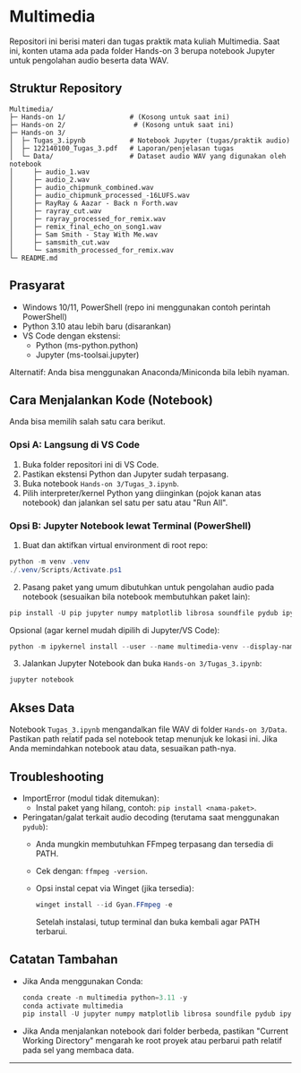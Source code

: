 # Multimedia

Repositori ini berisi materi dan tugas praktik mata kuliah Multimedia. Saat ini, konten utama ada pada folder Hands-on 3 berupa notebook Jupyter untuk pengolahan audio beserta data WAV.

## Struktur Repository

```
Multimedia/
├─ Hands-on 1/                # (Kosong untuk saat ini)
├─ Hands-on 2/                 # (Kosong untuk saat ini)
├─ Hands-on 3/
│  ├─ Tugas_3.ipynb           # Notebook Jupyter (tugas/praktik audio)
│  ├─ 122140100_Tugas_3.pdf   # Laporan/penjelasan tugas
│  └─ Data/                   # Dataset audio WAV yang digunakan oleh notebook
│     ├─ audio_1.wav
│     ├─ audio_2.wav
│     ├─ audio_chipmunk_combined.wav
│     ├─ audio_chipmunk_processed_-16LUFS.wav
│     ├─ RayRay & Aazar - Back n Forth.wav
│     ├─ rayray_cut.wav
│     ├─ rayray_processed_for_remix.wav
│     ├─ remix_final_echo_on_song1.wav
│     ├─ Sam Smith - Stay With Me.wav
│     ├─ samsmith_cut.wav
│     └─ samsmith_processed_for_remix.wav
└─ README.md
```

## Prasyarat

- Windows 10/11, PowerShell (repo ini menggunakan contoh perintah PowerShell)
- Python 3.10 atau lebih baru (disarankan)
- VS Code dengan ekstensi:
	- Python (ms-python.python)
	- Jupyter (ms-toolsai.jupyter)

Alternatif: Anda bisa menggunakan Anaconda/Miniconda bila lebih nyaman.

## Cara Menjalankan Kode (Notebook)

Anda bisa memilih salah satu cara berikut.

### Opsi A: Langsung di VS Code

1. Buka folder repositori ini di VS Code.
2. Pastikan ekstensi Python dan Jupyter sudah terpasang.
3. Buka notebook `Hands-on 3/Tugas_3.ipynb`.
4. Pilih interpreter/kernel Python yang diinginkan (pojok kanan atas notebook) dan jalankan sel satu per satu atau "Run All".

### Opsi B: Jupyter Notebook lewat Terminal (PowerShell)

1. Buat dan aktifkan virtual environment di root repo:

```powershell
python -m venv .venv
./.venv/Scripts/Activate.ps1
```

2. Pasang paket yang umum dibutuhkan untuk pengolahan audio pada notebook (sesuaikan bila notebook membutuhkan paket lain):

```powershell
pip install -U pip jupyter numpy matplotlib librosa soundfile pydub ipykernel
```

Opsional (agar kernel mudah dipilih di Jupyter/VS Code):

```powershell
python -m ipykernel install --user --name multimedia-venv --display-name "Python (multimedia-venv)"
```

3. Jalankan Jupyter Notebook dan buka `Hands-on 3/Tugas_3.ipynb`:

```powershell
jupyter notebook
```

## Akses Data

Notebook `Tugas_3.ipynb` mengandalkan file WAV di folder `Hands-on 3/Data`. Pastikan path relatif pada sel notebook tetap menunjuk ke lokasi ini. Jika Anda memindahkan notebook atau data, sesuaikan path-nya.

## Troubleshooting

- ImportError (modul tidak ditemukan):
	- Instal paket yang hilang, contoh: `pip install <nama-paket>`.
- Peringatan/galat terkait audio decoding (terutama saat menggunakan `pydub`):
	- Anda mungkin membutuhkan FFmpeg terpasang dan tersedia di PATH.
	- Cek dengan: `ffmpeg -version`.
	- Opsi instal cepat via Winget (jika tersedia):

		```powershell
		winget install --id Gyan.FFmpeg -e
		```

		Setelah instalasi, tutup terminal dan buka kembali agar PATH terbarui.

## Catatan Tambahan

- Jika Anda menggunakan Conda:

	```powershell
	conda create -n multimedia python=3.11 -y
	conda activate multimedia
	pip install -U jupyter numpy matplotlib librosa soundfile pydub ipykernel
	```

- Jika Anda menjalankan notebook dari folder berbeda, pastikan "Current Working Directory" mengarah ke root proyek atau perbarui path relatif pada sel yang membaca data.

---